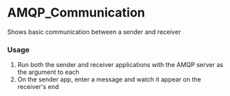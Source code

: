 # AMQP_Communication
Shows basic communication between a sender and receiver

### Usage
1. Run both the sender and receiver applications with the AMQP server as the argument to each
2. On the sender app, enter a message and watch it appear on the receiver's end

